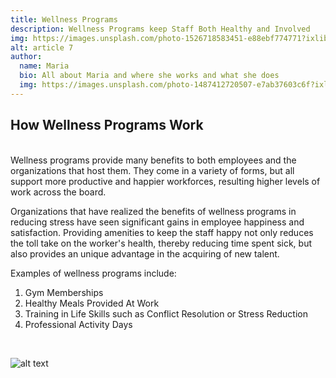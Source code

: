```yaml
---
title: Wellness Programs
description: Wellness Programs keep Staff Both Healthy and Involved
img: https://images.unsplash.com/photo-1526718583451-e88ebf774771?ixlib=rb-1.2.1&ixid=eyJhcHBfaWQiOjEyMDd9&auto=format&fit=crop&w=634&q=80
alt: article 7
author: 
  name: Maria
  bio: All about Maria and where she works and what she does
  img: https://images.unsplash.com/photo-1487412720507-e7ab37603c6f?ixlib=rb-1.2.1&ixid=eyJhcHBfaWQiOjEyMDd9&auto=format&fit=crop&w=2551&q=80
---
```

## How Wellness Programs Work

</br>
Wellness programs provide many benefits to both employees and the organizations that host them. They 
come in a variety of forms, but all support more productive and happier workforces, resulting
higher levels of work across the board. 

  Organizations that have realized the benefits of wellness programs in reducing 
stress have seen significant gains in employee happiness and satisfaction. Providing 
amenities to keep the staff happy not only reduces the toll take on the worker's health,
thereby reducing time spent sick, but also provides an unique advantage in the acquiring of new talent.

Examples of wellness programs include:

<ol>
<li>Gym Memberships </li>
<li>Healthy Meals Provided At Work </li>
<li>Training in Life Skills such as Conflict Resolution or Stress Reduction </li>
<li>Professional Activity Days</li>
</ol>

</br>

![alt text](https://images.unsplash.com/photo-1494390248081-4e521a5940db?ixlib=rb-1.2.1&ixid=eyJhcHBfaWQiOjEyMDd9&auto=format&fit=crop&w=1295&q=80 "Healthy Eating and Wellness")
